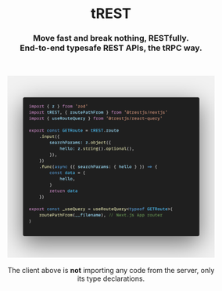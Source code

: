 <div align="center">
  <h1>tREST</h1>
  <h3>Move fast and break nothing, RESTfully.<br />End-to-end typesafe REST APIs, the tRPC way.</h3>
  
  <br />
  <figure>
    <img src="./code.png" alt="Code" />
    <figcaption>
      <p align="center">
        The client above is <strong>not</strong> importing any code from the server, only its type declarations.
      </p>
    </figcaption>
  </figure>
</div>

<br />